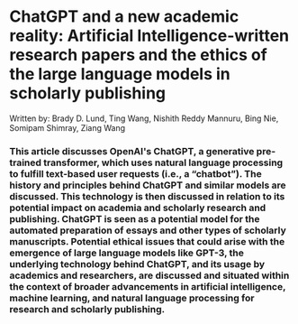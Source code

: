 ChatGPT and a new academic reality: Artificial Intelligence-written research papers and the ethics of the large language models in scholarly publishing
========================
Written by: Brady D. Lund, Ting Wang, Nishith Reddy Mannuru, Bing Nie,
Somipam Shimray, Ziang Wang 

### This article discusses OpenAI's ChatGPT, a generative pre-trained transformer, which uses natural language processing to fulfill text-based user requests (i.e., a “chatbot”). The history and principles behind ChatGPT and similar models are discussed. This technology is then discussed in relation to its potential impact on academia and scholarly research and publishing. ChatGPT is seen as a potential model for the automated preparation of essays and other types of scholarly manuscripts. Potential ethical issues that could arise with the emergence of large language models like GPT-3, the underlying technology behind ChatGPT, and its usage by academics and researchers, are discussed and situated within the context of broader advancements in artificial intelligence, machine learning, and natural language processing for research and scholarly publishing.

